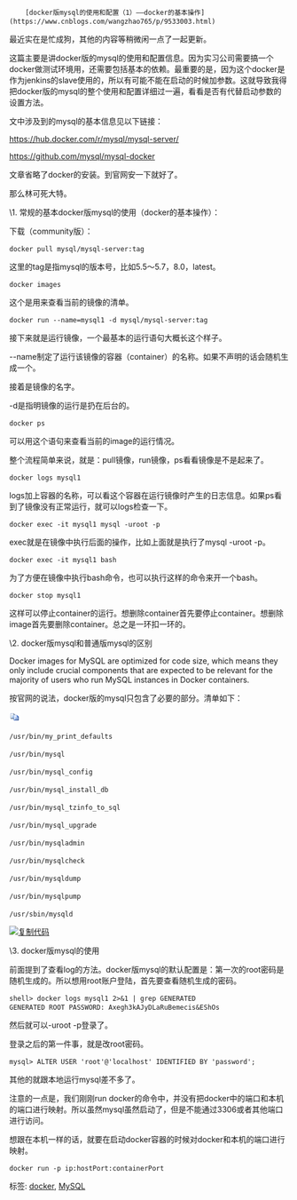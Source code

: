  		[docker版mysql的使用和配置（1）——docker的基本操作](https://www.cnblogs.com/wangzhao765/p/9533003.html) 	

最近实在是忙成狗，其他的内容等稍微闲一点了一起更新。

这篇主要是讲docker版的mysql的使用和配置信息。因为实习公司需要搞一个docker做测试环境用，还需要包括基本的依赖。最重要的是，因为这个docker是作为jenkins的slave使用的，所以有可能不能在启动的时候加参数。这就导致我得把docker版的mysql的整个使用和配置详细过一遍，看看是否有代替启动参数的设置方法。

文中涉及到的mysql的基本信息见以下链接：

https://hub.docker.com/r/mysql/mysql-server/

https://github.com/mysql/mysql-docker

文章省略了docker的安装。到官网安一下就好了。

那么林可死大特。

 

\1. 常规的基本docker版mysql的使用（docker的基本操作）：

下载（community版）：

```
docker pull mysql/mysql-server:tag
```

这里的tag是指mysql的版本号，比如5.5～5.7，8.0，latest。

```
docker images
```

这个是用来查看当前的镜像的清单。

```
docker run --name=mysql1 -d mysql/mysql-server:tag
```

接下来就是运行镜像，一个最基本的运行语句大概长这个样子。

--name制定了运行该镜像的容器（container）的名称。如果不声明的话会随机生成一个。

接着是镜像的名字。

-d是指明镜像的运行是扔在后台的。

```
docker ps
```

可以用这个语句来查看当前的image的运行情况。

整个流程简单来说，就是：pull镜像，run镜像，ps看看镜像是不是起来了。

```
docker logs mysql1
```

logs加上容器的名称，可以看这个容器在运行镜像时产生的日志信息。如果ps看到了镜像没有正常运行，就可以logs检查一下。

```
docker exec -it mysql1 mysql -uroot -p
```

exec就是在镜像中执行后面的操作，比如上面就是执行了mysql -uroot -p。

```
docker exec -it mysql1 bash 
```

为了方便在镜像中执行bash命令，也可以执行这样的命令来开一个bash。

```
docker stop mysql1
```

这样可以停止container的运行。想删除container首先要停止container。想删除image首先要删除container。总之是一环扣一环的。

\2. docker版mysql和普通版mysql的区别

Docker images for MySQL are optimized for code size, which means they  only include crucial components that are expected to be relevant for  the majority of users who run MySQL instances in Docker containers.

按官网的说法，docker版的mysql只包含了必要的部分。清单如下：

[![复制代码](assets/copycode.gif)](javascript:void(0);)

```
/usr/bin/my_print_defaults

/usr/bin/mysql

/usr/bin/mysql_config

/usr/bin/mysql_install_db

/usr/bin/mysql_tzinfo_to_sql

/usr/bin/mysql_upgrade

/usr/bin/mysqladmin

/usr/bin/mysqlcheck

/usr/bin/mysqldump

/usr/bin/mysqlpump

/usr/sbin/mysqld
```

[![复制代码](https://common.cnblogs.com/images/copycode.gif)](javascript:void(0);)

\3. docker版mysql的使用

前面提到了查看log的方法。docker版mysql的默认配置是：第一次的root密码是随机生成的。所以想用root账户登陆，首先要查看随机生成的密码。

```
shell> docker logs mysql1 2>&1 | grep GENERATED
GENERATED ROOT PASSWORD: Axegh3kAJyDLaRuBemecis&EShOs
```

然后就可以-uroot -p登录了。

登录之后的第一件事，就是改root密码。

```
mysql> ALTER USER 'root'@'localhost' IDENTIFIED BY 'password';
```

其他的就跟本地运行mysql差不多了。

注意的一点是，我们刚刚run docker的命令中，并没有把docker中的端口和本机的端口进行映射。所以虽然mysql虽然启动了，但是不能通过3306或者其他端口进行访问。

想跟在本机一样的话，就要在启动docker容器的时候对docker和本机的端口进行映射。

```
docker run -p ip:hostPort:containerPort
```

 





标签: [docker](https://www.cnblogs.com/wangzhao765/tag/docker/), [MySQL](https://www.cnblogs.com/wangzhao765/tag/MySQL/)